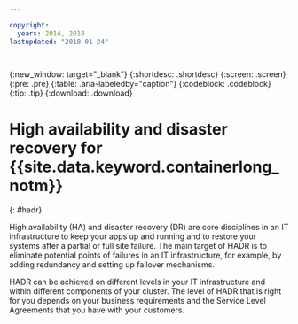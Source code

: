 ```yaml
---

copyright:
  years: 2014, 2018
lastupdated: "2018-01-24"

---
```


{:new_window: target="_blank"}
{:shortdesc: .shortdesc}
{:screen: .screen}
{:pre: .pre}
{:table: .aria-labeledby="caption"}
{:codeblock: .codeblock}
{:tip: .tip}
{:download: .download}


# High availability and disaster recovery for {{site.data.keyword.containerlong_notm}}
{: #hadr}

High availability (HA) and disaster recovery (DR) are core disciplines in an IT infrastructure to keep your apps up and running and to restore your systems after a partial or full site failure. The main target of HADR is to eliminate potential points of failures in an IT infrastructure, for example, by adding redundancy and setting up failover mechanisms. 

HADR can be achieved on different levels in your IT infrastructure and within different components of your cluster. The level of HADR that is right for you depends on your business requirements and the Service Level Agreements that you have with your customers. 

